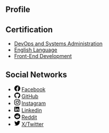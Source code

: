 ## Profile

## Certification

  * [DevOps and Systems Administration](devops.md)
  * [English Language](english.md)
  * [Front-End Development](frontend.md)

## Social Networks

  * [![Facebook](/ico/facebook.png)](https://www.facebook.com/svit.eagle/) [Facebook](https://www.facebook.com/svit.eagle/)
  * [![GitHub](/ico/github.png)](https://github.com/svitlana-orlova) [GitHub](https://github.com/svitlana-orlova)
  * [![Instagram](/ico/instagram.png)](https://www.instagram.com/svit.eagle/) [Instagram](https://www.instagram.com/svit.eagle/)
  * [![Linkedin](/ico/linkedin.png)](https://www.linkedin.com/in/svitlana-orlova) [Linkedin](https://www.linkedin.com/in/svitlana-orlova)
  * [![Reddit](/ico/reddit.png)](https://www.reddit.com/user/svitlana-orlova/) [Reddit](https://www.reddit.com/user/svitlana-orlova/)
  * [![X/Twitter](/ico/twitter.png)](https://twitter.com/svitlana_orlova) [X/Twitter](https://twitter.com/svitlana_orlova)

